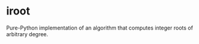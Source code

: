 # iroot
Pure-Python implementation of an algorithm that computes integer roots of arbitrary degree.
